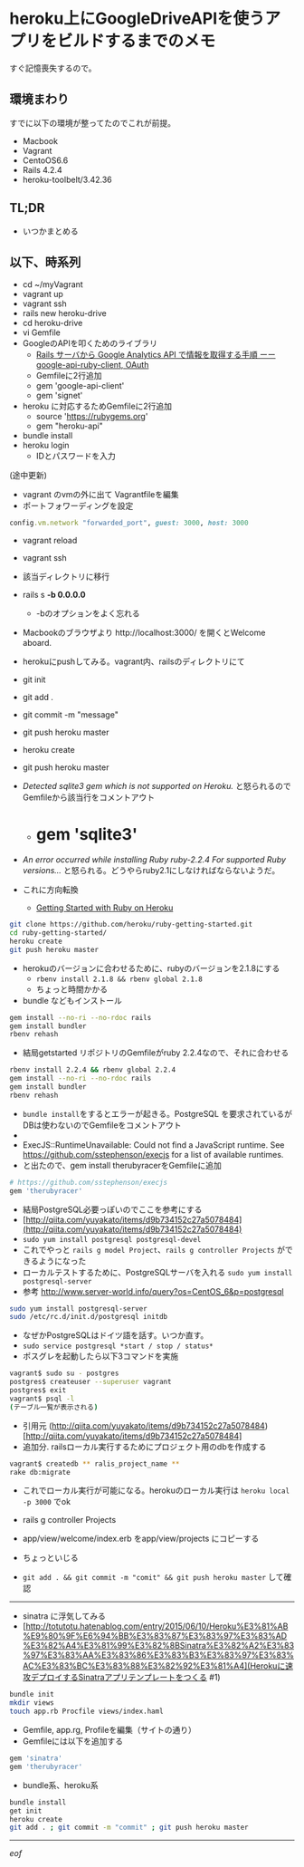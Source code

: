 # heroku上にGoogleDriveAPIを使うアプリをビルドするまでのメモ
すぐ記憶喪失するので。

## 環境まわり
すでに以下の環境が整ってたのでこれが前提。
- Macbook
- Vagrant
- CentoOS6.6
- Rails 4.2.4
- heroku-toolbelt/3.42.36

## TL;DR
- いつかまとめる


## 以下、時系列
- cd ~/myVagrant
- vagrant up
- vagrant ssh
- rails new heroku-drive
- cd heroku-drive
- vi Gemfile
- GoogleのAPIを叩くためのライブラリ
  - [Rails サーバから Google Analytics API で情報を取得する手順 ーー google-api-ruby-client, OAuth](http://bekkou68.hatenablog.com/entry/2014/08/20/222032)
  - Gemfileに2行追加
  - gem 'google-api-client'
  - gem 'signet'
- heroku に対応するためGemfileに2行追加
  - source 'https://rubygems.org'
  - gem "heroku-api"
- bundle install
- heroku login
  - IDとパスワードを入力

(途中更新)

- vagrant のvmの外に出て Vagrantfileを編集
- ポートフォワーディングを設定
```rb
config.vm.network "forwarded_port", guest: 3000, host: 3000
```
- vagrant reload
- vagrant ssh
- 該当ディレクトリに移行
- rails s **-b 0.0.0.0**
  - -bのオプションをよく忘れる
- Macbookのブラウザより http://localhost:3000/ を開くとWelcome aboard.

- herokuにpushしてみる。vagrant内、railsのディレクトリにて
- git init
- git add .
- git commit -m "message"
- git push heroku master
- heroku create
- git push heroku master
- *Detected sqlite3 gem which is not supported on Heroku.* と怒られるのでGemfileから該当行をコメントアウト
  - # gem 'sqlite3'
- *An error occurred while installing Ruby ruby-2.2.4  For supported Ruby versions...* と怒られる。どうやらruby2.1にしなければならないようだ。

- これに方向転換
  - [Getting Started with Ruby on Heroku](https://devcenter.heroku.com/articles/getting-started-with-ruby)
```sh
git clone https://github.com/heroku/ruby-getting-started.git
cd ruby-getting-started/
heroku create
git push heroku master
```

- herokuのバージョンに合わせるために、rubyのバージョンを2.1.8にする
  - `rbenv install 2.1.8 && rbenv global 2.1.8 `
  - ちょっと時間かかる
- bundle などもインストール
```sh
gem install --no-ri --no-rdoc rails
gem install bundler
rbenv rehash
```

- 結局getstarted リポジトリのGemfileがruby 2.2.4なので、それに合わせる
```sh
rbenv install 2.2.4 && rbenv global 2.2.4
gem install --no-ri --no-rdoc rails
gem install bundler
rbenv rehash
```
- `bundle install`をするとエラーが起きる。PostgreSQL を要求されているがDBは使わないのでGemfileをコメントアウト
- 
- ExecJS::RuntimeUnavailable: Could not find a JavaScript runtime. See https://github.com/sstephenson/execjs for a list of available runtimes.
- と出たので、gem install therubyracerをGemfileに追加
```sh
# https://github.com/sstephenson/execjs
gem 'therubyracer'
```
- 結局PostgreSQL必要っぽいのでここを参考にする
- [http://qiita.com/yuyakato/items/d9b734152c27a5078484](http://qiita.com/yuyakato/items/d9b734152c27a5078484)
- `sudo yum install postgresql postgresql-devel`
- これでやっと `rails g model Project`、`rails g controller Projects` ができるようになった
- ローカルテストするために、PostgreSQLサーバを入れる `sudo yum install postgresql-server  `
- 参考 http://www.server-world.info/query?os=CentOS_6&p=postgresql
```sh
sudo yum install postgresql-server
sudo /etc/rc.d/init.d/postgresql initdb
```
- なぜかPostgreSQLはドイツ語を話す。いつか直す。
- `sudo service postgresql *start / stop / status*`
- ポスグレを起動したら以下3コマンドを実施
```sh
vagrant$ sudo su - postgres
postgres$ createuser --superuser vagrant
postgres$ exit
vagrant$ psql -l
(テーブル一覧が表示される)
```
- 引用元 (http://qiita.com/yuyakato/items/d9b734152c27a5078484)[http://qiita.com/yuyakato/items/d9b734152c27a5078484]
- 追加分. railsローカル実行するためにプロジェクト用のdbを作成する
```sh
vagrant$ createdb ** ralis_project_name **
rake db:migrate
```
- これでローカル実行が可能になる。herokuのローカル実行は `heroku local -p 3000` でok
  
- rails g controller Projects
- app/view/welcome/index.erb をapp/view/projects にコピーする
- ちょっといじる
- ```git add . && git commit -m "comit" && git push heroku master``` して確認
----
- sinatra に浮気してみる
- [http://totutotu.hatenablog.com/entry/2015/06/10/Heroku%E3%81%AB%E9%80%9F%E6%94%BB%E3%83%87%E3%83%97%E3%83%AD%E3%82%A4%E3%81%99%E3%82%8BSinatra%E3%82%A2%E3%83%97%E3%83%AA%E3%83%86%E3%83%B3%E3%83%97%E3%83%AC%E3%83%BC%E3%83%88%E3%82%92%E3%81%A4](Herokuに速攻デプロイするSinatraアプリテンプレートをつくる #1)
```sh
bundle init
mkdir views
touch app.rb Procfile views/index.haml
```
- Gemfile, app.rg, Profileを編集（サイトの通り）
- Gemfileには以下を追加する
```rb
gem 'sinatra'
gem 'therubyracer'
```
- bundle系、heroku系
```sh
bundle install
get init
heroku create
git add . ; git commit -m "commit" ; git push heroku master
```


----

_eof_
